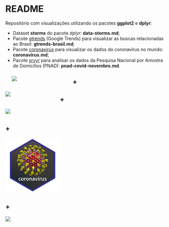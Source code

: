 README
================

Repositório com visualizações utilizando os pacotes **ggplot2** e
**dplyr**:

  - Dataset **storms** do pacote *dplyr*: **data-storms.md**;
  - Pacote [gtrends](https://github.com/PMassicotte/gtrendsR) (Google
    Trends) para visualizar as buscas relacionadas ao Brasil:
    **gtrends-brasil.md**;
  - Pacote [coronavirus](https://github.com/RamiKrispin/coronavirus)
    para visualizar os dados do coronavírus no mundo:
    **coronavirus.md**;
  - Pacote [srvyr](https://github.com/gergness/srvyr) para analisar os
    dados da Pesquisa Nacional por Amostra de Domicílios (PNAD):
    **pnad-covid-novembro.md**.

<img src="https://www.r-project.org/logo/Rlogo.svg" style="float:left; margin:10px 20px; display:inline-block" width="170" height="auto"/>

## \+

<img src="https://d33wubrfki0l68.cloudfront.net/0ab849ed51b0b866ef6895c253d3899f4926d397/85aff/wp-content/uploads/2014/04/ggplot2.png" style="float:left; margin:10px 20px display:inline-block" width="170" height="auto"/>

## \+

<img src="https://d33wubrfki0l68.cloudfront.net/071952491ec4a6a532a3f70ecfa2507af4d341f9/ff4d9/wp-content/uploads/2014/04/dplyr.png" width="170" height="auto">

## \+

<!-- <img src="https://raw.githubusercontent.com/RamiKrispin/coronavirus/master/man/figures/coronavirus.png -->

<!-- " width="170" height="auto"> -->

<img src="https://raw.githubusercontent.com/RamiKrispin/coronavirus/master/man/figures/coronavirus.png"  width="170" height="auto">

## \+

<img src="https://github.com/gergness/srvyr/blob/main/tools/logo.png?raw=true" width="170" height="auto">
